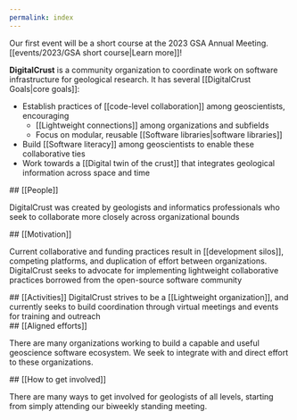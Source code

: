 ```yaml
---
permalink: index
---
```


<div className="aside">
  Our first event will be a short course at the 2023 GSA Annual Meeting.
  [[events/2023/GSA short course|Learn more]]!
</div>

**DigitalCrust** is a community organization to coordinate work on software
infrastructure for geological research. It has several
[[DigitalCrust Goals|core goals]]:

- Establish practices of [[code-level collaboration]] among geoscientists,
  encouraging
  - [[Lightweight connections]] among organizations and subfields
  - Focus on modular, reusable [[Software libraries|software libraries]]
- Build [[Software literacy]] among geoscientists to enable these collaborative
  ties
- Work towards a [[Digital twin of the crust]] that integrates geological
  information across space and time

<div className="block">
## [[People]]

DigitalCrust was created by geologists and informatics professionals who seek to
collaborate more closely across organizational bounds

</div>

<div className="block">
## [[Motivation]]

Current collaborative and funding practices result in [[development silos]],
competing platforms, and duplication of effort between organizations.
DigitalCrust seeks to advocate for implementing lightweight collaborative
practices borrowed from the open-source software community

</div>

<div className="block">
## [[Activities]]
DigitalCrust strives to be a [[Lightweight organization]], and currently seeks
to build coordination through virtual meetings and events for training and
outreach
</div>

<div className="block">
## [[Aligned efforts]]

There are many organizations working to build a capable and useful geoscience
software ecosystem. We seek to integrate with and direct effort to these
organizations.

</div>

<div className="block">
## [[How to get involved]]

There are many ways to get involved for geologists of all levels, starting from
simply attending our biweekly standing meeting.

</div>
